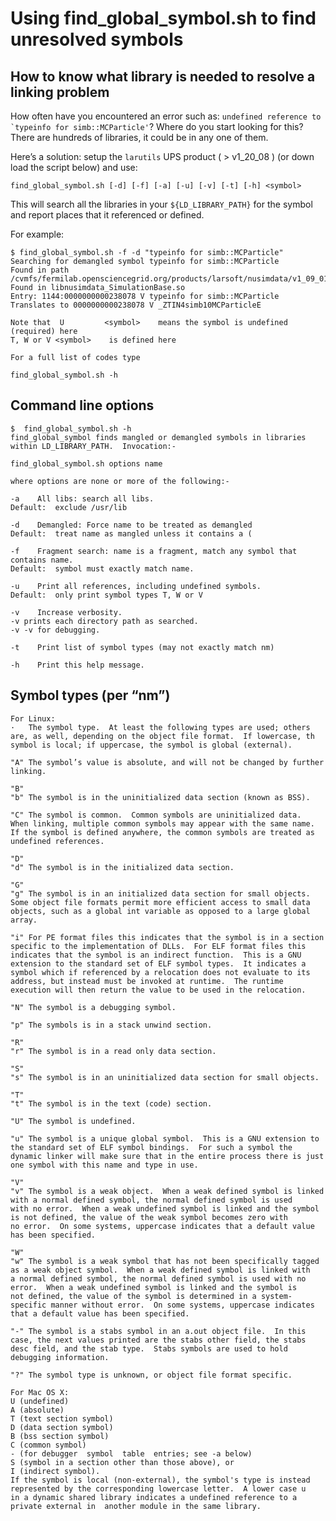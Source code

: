 Using find_global_symbol.sh to find unresolved symbols
===================================================================================================================

How to know what library is needed to resolve a linking problem
------------------------------------------------------------------------------------------------------------------------------------

How often have you encountered an error such as: `` undefined reference to `typeinfo for simb::MCParticle' ``?
Where do you start looking for this? There are hundreds of libraries, it could be in any one of them.

Here’s a solution: setup the `larutils` UPS product ( \> v1_20_08 ) (or down load the script below) and use:

    find_global_symbol.sh [-d] [-f] [-a] [-u] [-v] [-t] [-h] <symbol>

This will search all the libraries in your `${LD_LIBRARY_PATH}` for the symbol and report places that it referenced or defined.

For example:

    $ find_global_symbol.sh -f -d "typeinfo for simb::MCParticle" 
    Searching for demangled symbol typeinfo for simb::MCParticle
    Found in path /cvmfs/fermilab.opensciencegrid.org/products/larsoft/nusimdata/v1_09_01/slf6.x86_64.e15.debug/lib/...
    Found in libnusimdata_SimulationBase.so
    Entry: 1144:0000000000238078 V typeinfo for simb::MCParticle
    Translates to 0000000000238078 V _ZTIN4simb10MCParticleE

    Note that  U         <symbol>    means the symbol is undefined (required) here
    T, W or V <symbol>    is defined here

    For a full list of codes type

    find_global_symbol.sh -h

Command line options
----------------------------------------------

    $  find_global_symbol.sh -h 
    find_global_symbol finds mangled or demangled symbols in libraries
    within LD_LIBRARY_PATH.  Invocation:-

    find_global_symbol.sh options name

    where options are none or more of the following:-

    -a    All libs: search all libs.
    Default:  exclude /usr/lib

    -d    Demangled: Force name to be treated as demangled
    Default:  treat name as mangled unless it contains a (

    -f    Fragment search: name is a fragment, match any symbol that
    contains name.
    Default:  symbol must exactly match name.

    -u    Print all references, including undefined symbols.
    Default:  only print symbol types T, W or V

    -v    Increase verbosity.
    -v prints each directory path as searched.
    -v -v for debugging.

    -t    Print list of symbol types (may not exactly match nm)

    -h    Print this help message.

Symbol types (per “nm”)
------------------------------------------------

    For Linux:
    ·   The symbol type.  At least the following types are used; others are, as well, depending on the object file format.  If lowercase, th
    symbol is local; if uppercase, the symbol is global (external).

    "A" The symbol’s value is absolute, and will not be changed by further linking.

    "B" 
    "b" The symbol is in the uninitialized data section (known as BSS).

    "C" The symbol is common.  Common symbols are uninitialized data.  When linking, multiple common symbols may appear with the same name.
    If the symbol is defined anywhere, the common symbols are treated as undefined references.

    "D" 
    "d" The symbol is in the initialized data section.

    "G" 
    "g" The symbol is in an initialized data section for small objects.  Some object file formats permit more efficient access to small data
    objects, such as a global int variable as opposed to a large global array.

    "i" For PE format files this indicates that the symbol is in a section specific to the implementation of DLLs.  For ELF format files this
    indicates that the symbol is an indirect function.  This is a GNU extension to the standard set of ELF symbol types.  It indicates a
    symbol which if referenced by a relocation does not evaluate to its address, but instead must be invoked at runtime.  The runtime
    execution will then return the value to be used in the relocation.

    "N" The symbol is a debugging symbol.

    "p" The symbols is in a stack unwind section.

    "R" 
    "r" The symbol is in a read only data section.

    "S" 
    "s" The symbol is in an uninitialized data section for small objects.

    "T" 
    "t" The symbol is in the text (code) section.

    "U" The symbol is undefined.

    "u" The symbol is a unique global symbol.  This is a GNU extension to the standard set of ELF symbol bindings.  For such a symbol the
    dynamic linker will make sure that in the entire process there is just one symbol with this name and type in use.

    "V" 
    "v" The symbol is a weak object.  When a weak defined symbol is linked with a normal defined symbol, the normal defined symbol is used
    with no error.  When a weak undefined symbol is linked and the symbol is not defined, the value of the weak symbol becomes zero with
    no error.  On some systems, uppercase indicates that a default value has been specified.

    "W" 
    "w" The symbol is a weak symbol that has not been specifically tagged as a weak object symbol.  When a weak defined symbol is linked with
    a normal defined symbol, the normal defined symbol is used with no error.  When a weak undefined symbol is linked and the symbol is
    not defined, the value of the symbol is determined in a system-specific manner without error.  On some systems, uppercase indicates
    that a default value has been specified.

    "-" The symbol is a stabs symbol in an a.out object file.  In this case, the next values printed are the stabs other field, the stabs
    desc field, and the stab type.  Stabs symbols are used to hold debugging information.

    "?" The symbol type is unknown, or object file format specific.

    For Mac OS X:
    U (undefined)
    A (absolute)
    T (text section symbol)
    D (data section symbol)
    B (bss section symbol)
    C (common symbol)
    - (for debugger  symbol  table  entries; see -a below)
    S (symbol in a section other than those above), or
    I (indirect symbol).
    If the symbol is local (non-external), the symbol's type is instead
    represented by the corresponding lowercase letter.  A lower case u
    in a dynamic shared library indicates a undefined reference to a
    private external in  another module in the same library.
